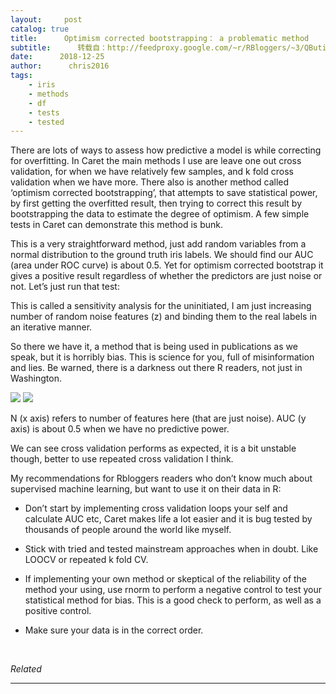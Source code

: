 ```yaml
---
layout:     post
catalog: true
title:      Optimism corrected bootstrapping： a problematic method
subtitle:      转载自：http://feedproxy.google.com/~r/RBloggers/~3/QButiANG1ik/
date:      2018-12-25
author:      chris2016
tags:
    - iris
    - methods
    - df
    - tests
    - tested
---
```






There are lots of ways to assess how predictive a model is while correcting for overfitting. In Caret the main methods I use are leave one out cross validation, for when we have relatively few samples, and k fold cross validation when we have more. There also is another method called ‘optimism corrected bootstrapping’, that attempts to save statistical power, by first getting the overfitted result, then trying to correct this result by bootstrapping the data to estimate the degree of optimism. A few simple tests in Caret can demonstrate this method is bunk.

This is a very straightforward method, just add random variables from a normal distribution to the ground truth iris labels. We should find our AUC (area under ROC curve) is about 0.5. Yet for optimism corrected bootstrap it gives a positive result regardless of whether the predictors are just noise or not. Let’s just run that test:

This is called a sensitivity analysis for the uninitiated, I am just increasing number of random noise features (z) and binding them to the real labels in an iterative manner.

So there we have it, a method that is being used in publications as we speak, but it is horribly bias. This is science for you, full of misinformation and lies. Be warned, there is a darkness out there R readers, not just in Washington.

![](https://intobioinformatics.files.wordpress.com/2018/12/bias_in_optimism_corrected_bootstrapping.png?w=456)
![](https://intobioinformatics.files.wordpress.com/2018/12/bias_in_optimism_corrected_bootstrapping.png?w=456)


N (x axis) refers to number of features here (that are just noise). AUC (y axis) is about 0.5 when we have no predictive power.

We can see cross validation performs as expected, it is a bit unstable though, better to use repeated cross validation I think.

My recommendations for Rbloggers readers who don’t know much about supervised machine learning, but want to use it on their data in R:

- Don’t start by implementing cross validation loops your self and calculate AUC etc, Caret makes life a lot easier and it is bug tested by thousands of people around the world like myself.

- Stick with tried and tested mainstream approaches when in doubt. Like LOOCV or repeated k fold CV.

- If implementing your own method or skeptical of the reliability of the method your using, use rnorm to perform a negative control to test your statistical method for bias. This is a good check to perform, as well as a positive control.

- Make sure your data is in the correct order.





 


*Related*








---
